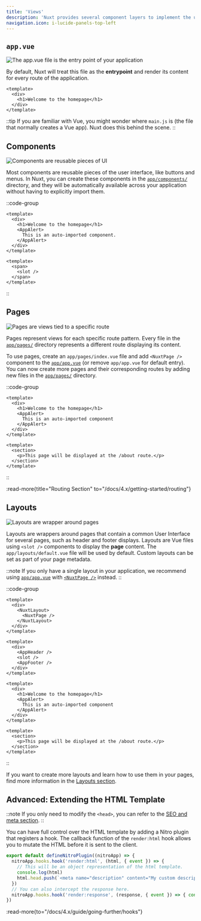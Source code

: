 ```yaml
---
title: 'Views'
description: 'Nuxt provides several component layers to implement the user interface of your application.'
navigation.icon: i-lucide-panels-top-left
---
```


## `app.vue`

![The app.vue file is the entry point of your application](/assets/docs/getting-started/views/app.svg)

By default, Nuxt will treat this file as the **entrypoint** and render its content for every route of the application.

```vue [app/app.vue]
<template>
  <div>
    <h1>Welcome to the homepage</h1>
  </div>
</template>
```

::tip
If you are familiar with Vue, you might wonder where `main.js` is (the file that normally creates a Vue app). Nuxt does this behind the scene.
::

## Components

![Components are reusable pieces of UI](/assets/docs/getting-started/views/components.svg)

Most components are reusable pieces of the user interface, like buttons and menus. In Nuxt, you can create these components in the [`app/components/`](/docs/4.x/guide/directory-structure/app/components) directory, and they will be automatically available across your application without having to explicitly import them.

::code-group

```vue [app/app.vue]
<template>
  <div>
    <h1>Welcome to the homepage</h1>
    <AppAlert>
      This is an auto-imported component.
    </AppAlert>
  </div>
</template>
```

```vue [app/components/AppAlert.vue]
<template>
  <span>
    <slot />
  </span>
</template>
```

::

## Pages

![Pages are views tied to a specific route](/assets/docs/getting-started/views/pages.svg)

Pages represent views for each specific route pattern. Every file in the [`app/pages/`](/docs/4.x/guide/directory-structure/app/pages) directory represents a different route displaying its content.

To use pages, create an `app/pages/index.vue` file and add `<NuxtPage />` component to the [`app/app.vue`](/docs/4.x/guide/directory-structure/app) (or remove `app/app.vue` for default entry). You can now create more pages and their corresponding routes by adding new files in the [`app/pages/`](/docs/4.x/guide/directory-structure/app/pages) directory.

::code-group

```vue [app/pages/index.vue]
<template>
  <div>
    <h1>Welcome to the homepage</h1>
    <AppAlert>
      This is an auto-imported component
    </AppAlert>
  </div>
</template>
```

```vue [app/pages/about.vue]
<template>
  <section>
    <p>This page will be displayed at the /about route.</p>
  </section>
</template>
```

::

:read-more{title="Routing Section" to="/docs/4.x/getting-started/routing"}

## Layouts

![Layouts are wrapper around pages](/assets/docs/getting-started/views/layouts.svg)

Layouts are wrappers around pages that contain a common User Interface for several pages, such as header and footer displays. Layouts are Vue files using `<slot />` components to display the **page** content. The `app/layouts/default.vue` file will be used by default. Custom layouts can be set as part of your page metadata.

::note
If you only have a single layout in your application, we recommend using [`app/app.vue`](/docs/4.x/guide/directory-structure/app) with [`<NuxtPage />`](/docs/4.x/api/components/nuxt-page) instead.
::

::code-group

```vue [app/app.vue]
<template>
  <div>
    <NuxtLayout>
      <NuxtPage />
    </NuxtLayout>
  </div>
</template>
```

```vue [app/layouts/default.vue]
<template>
  <div>
    <AppHeader />
    <slot />
    <AppFooter />
  </div>
</template>
```

```vue [app/pages/index.vue]
<template>
  <div>
    <h1>Welcome to the homepage</h1>
    <AppAlert>
      This is an auto-imported component
    </AppAlert>
  </div>
</template>
```

```vue [app/pages/about.vue]
<template>
  <section>
    <p>This page will be displayed at the /about route.</p>
  </section>
</template>
```

::

If you want to create more layouts and learn how to use them in your pages, find more information in the [Layouts section](/docs/4.x/guide/directory-structure/app/layouts).

## Advanced: Extending the HTML Template

::note
If you only need to modify the `<head>`, you can refer to the [SEO and meta section](/docs/4.x/getting-started/seo-meta).
::

You can have full control over the HTML template by adding a Nitro plugin that registers a hook.
The callback function of the `render:html` hook allows you to mutate the HTML before it is sent to the client.

<!-- TODO: figure out how to use twoslash to inject types for a different context -->

```ts [server/plugins/extend-html.ts]
export default defineNitroPlugin((nitroApp) => {
  nitroApp.hooks.hook('render:html', (html, { event }) => {
    // This will be an object representation of the html template.
    console.log(html)
    html.head.push(`<meta name="description" content="My custom description" />`)
  })
  // You can also intercept the response here.
  nitroApp.hooks.hook('render:response', (response, { event }) => { console.log(response) })
})
```

:read-more{to="/docs/4.x/guide/going-further/hooks"}
